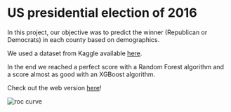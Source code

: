 # US presidential election of 2016

In this project, our objective was to predict the winner (Republican or Democrats) in each county based on demographics.

We used a dataset from Kaggle available [here](https://www.kaggle.com/benhamner/2016-us-election).

In the end we reached a perfect score with a Random Forest algorithm and a score almost as good with an XGBoost algorithm.

Check out the web version [here](https://leonard-henriquez.github.io/election-prediction/)!

![roc curve](https://user-images.githubusercontent.com/30215564/56474966-d6464900-6481-11e9-948a-893eb96ede6e.png)
